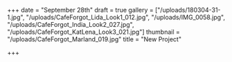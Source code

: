 +++
date = "September 28th"
draft = true
gallery = ["/uploads/180304-31-1.jpg", "/uploads/CafeForgot_Lida_Look1_012.jpg", "/uploads/IMG_0058.jpg", "/uploads/CafeForgot_India_Look2_027.jpg", "/uploads/CafeForgot_KatLena_Look3_021.jpg"]
thumbnail = "/uploads/CafeForgot_Marland_019.jpg"
title = "New Project"

+++

